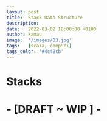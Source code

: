 ```yaml
---
layout: post
title:  Stack Data Structure
description:
date:   2022-03-02 18:00:00 +0100
author: kamau
image:  '/images/03.jpg'
tags:   [scala, compSci]
tags_color: '#4c49cb'
---
```


# Stacks

# - \[DRAFT ~ WIP \] -